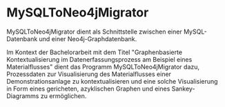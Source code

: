 # MySQLToNeo4jMigrator
MySQLToNeo4jMigrator dient als Schnittstelle zwischen einer MySQL-Datenbank und einer Neo4j-Graphdatenbank. 

Im Kontext der Bachelorarbeit mit dem Titel "Graphenbasierte Kontextualisierung im Datenerfassungsprozess am Beispiel eines Materialflusses" dient das Programm MySQLToNeo4jMigrator dazu, Prozessdaten zur Visualisierung des Materialflusses einer Demonstrationsanlage zu kontextualisieren und eine solche Visualisierung in Form eines gericheten, azyklischen Graphen und eines Sankey-Diagramms zu ermöglichen.
